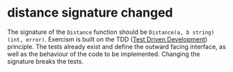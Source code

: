 # distance signature changed

The signature of the `Distance` function should be `Distance(a, b string) (int, error)`.
Exercism is built on the TDD ([Test Driven Development](http://testfirst.org/about#tdd)) principle.
The tests already exist and define the outward facing interface, as well as the behaviour of the code to be implemented.
Changing the signature breaks the tests.
